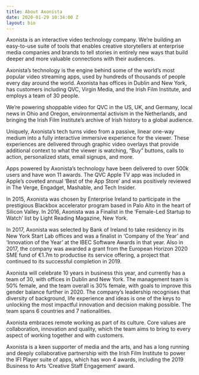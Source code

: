 ```yaml
---
title: About Axonista
date: 2020-01-29 10:34:00 Z
layout: bio
---
```


<p>Axonista is an interactive video technology company. We’re building an easy-to-use suite of tools that enables creative storytellers at enterprise media companies and brands to tell stories in entirely new ways that build deeper and more valuable connections with their audiences.</p>

<p>Axonista’s technology is the engine behind some of the world’s most popular video streaming apps, used by hundreds of thousands of people every day around the world. Axonista has offices in Dublin and New York, has customers including QVC, Virgin Media, and the Irish Film Institute, and employs a team of 30 people.</p>

<p>We’re powering shoppable video for QVC in the US, UK, and Germany, local news in Ohio and Oregon, environmental activism in the Netherlands, and bringing the Irish Film Institute’s archive of Irish history to a global audience.</p>

<p>Uniquely, Axonista’s tech turns video from a passive, linear one-way medium into a fully interactive immersive experience for the viewer. These experiences are delivered through graphic video overlays that provide additional context to what the viewer is watching, “Buy” buttons, calls to action, personalized stats, email signups, and more.</p>

<p>Apps powered by Axonista’s technology have been delivered to over 500k users and have won 11 awards. The QVC Apple TV app was included in Apple’s coveted annual ‘Best of the App Store’ and was positively reviewed in The Verge, Engadget, Mashable, and Tech Insider.</p>

<p>In 2015, Axonista was chosen by Enterprise Ireland to participate in the prestigious Blackbox accelerator program based in Palo Alto in the heart of Silicon Valley. In 2016, Axonista was a Finalist in the ‘Female-Led Startup to Watch’ list by Light Reading Magazine, New York.</p>

<p>In 2017, Axonista was selected by Bank of Ireland to take residency in its New York Start Lab offices and was a finalist in ‘Company of the Year’ and ‘Innovation of the Year’ at the IBEC Software Awards in that year. Also in 2017, the company was awarded a grant from the European Horizon 2020 SME fund of €1.7m to productise its service offering, a project that continued to its successful completion in 2019.</p>

<p>Axonista will celebrate 10 years in business this year, and currently has a team of 30, with offices in Dublin and New York. The management team is 50% female, and the team overall is 30% female, with goals to improve this gender balance further in 2020. The company’s leadership recognises that diversity of background, life experience and ideas is one of the keys to unlocking the most impactful innovation and decision making possible. The team spans 6 countries and 7 nationalities.</p>

<p>Axonista embraces remote working as part of its culture. Core values are collaboration, innovation and quality, which the team aims to bring to every aspect of working together and with customers.</p>

<p>Axonista is a keen supporter of media and the arts, and has a long running and deeply collaborative partnership with the Irish Film Institute to power the IFI Player suite of apps, which has won 4 awards, including the 2019 Business to Arts ‘Creative Staff Engagement’ award.</p>
